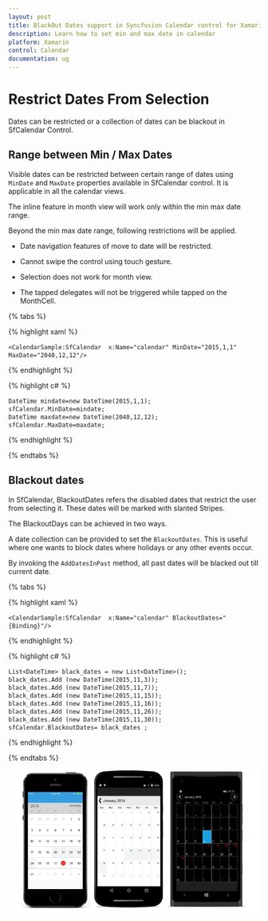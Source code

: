 ```yaml
---
layout: post
title: BlackOut Dates support in Syncfusion Calendar control for Xamarin.Forms
description: Learn how to set min and max date in calendar
platform: Xamarin
control: Calendar
documentation: ug
---
```


# Restrict Dates From Selection

Dates can be restricted or a collection of dates can be blackout in SfCalendar Control.

## Range between Min / Max Dates

Visible dates can be restricted between certain range of dates using `MinDate` and `MaxDate` properties available in SfCalendar control. It is applicable in all the calendar views.

The inline feature in month view will work only within the min max date range.

Beyond the min max date range, following restrictions will be applied.

* Date navigation features of move to date will be restricted.

* Cannot swipe the control using touch gesture.

* Selection does not work for month view.

* The tapped delegates will not be triggered while tapped on the MonthCell.
    
{% tabs %}

{% highlight xaml %}

	<CalendarSample:SfCalendar  x:Name="calendar" MinDate="2015,1,1" MaxDate="2040,12,12"/>

{% endhighlight %}	
	
{% highlight c# %}
	
	DateTime mindate=new DateTime(2015,1,1);
	sfCalendar.MinDate=mindate;
	DateTime maxdate=new DateTime(2040,12,12);
	sfCalendar.MaxDate=maxdate;
	
{% endhighlight %}

{% endtabs %}

## Blackout dates

In SfCalendar, BlackoutDates refers the disabled dates that restrict the user from selecting it. These dates will be marked with slanted Stripes.

The BlackoutDays can be achieved in two ways.

A date collection can be provided to set the `BlackoutDates`. This is useful where one wants to block dates where holidays or any other events occur.

By invoking the `AddDatesInPast` method, all past dates will be blacked out till current date.

{% tabs %}

{% highlight xaml %}

	<CalendarSample:SfCalendar  x:Name="calendar" BlackoutDates="{Binding}"/>
	
{% endhighlight %}

{% highlight c# %}
	
	List<DateTime> black_dates = new List<DateTime>();
	black_dates.Add (new DateTime(2015,11,3));
	black_dates.Add (new DateTime(2015,11,7));
	black_dates.Add (new DateTime(2015,11,15));
	black_dates.Add (new DateTime(2015,11,16));
	black_dates.Add (new DateTime(2015,11,26));
	black_dates.Add (new DateTime(2015,11,30));
	sfCalendar.BlackoutDates= black_dates ;
	
{%  endhighlight %}

{% endtabs %}	
	
![](images/Blackout.png)
